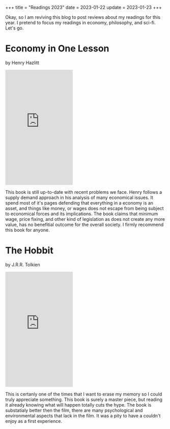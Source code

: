 +++
title = "Readings 2023"
date = 2023-01-22
update = 2023-01-23
+++

Okay, so I am reviving this blog to post reviews about my readings
for this year. I pretend to focus my readings in economy, philosophy,
    and sci-fi. Let's go.

# Economy in One Lesson
by Henry Hazlitt

<iframe type="text/html" sandbox="allow-scripts allow-same-origin allow-popups" width="212" height="362" frameborder="0" allowfullscreen style="max-width:100%" src="https://lesen.amazon.de/kp/card?asin=B003XT60KO&preview=newtab&linkCode=kpe&ref_=cm_sw_r_kb_dp_7XKZDFACZHD9EFEPQ6FY&hideBuy=true&hideShare=true" ></iframe>

This book is still up-to-date with recent problems we face. Henry follows
a supply demand approach in his analysis of many economical issues. It
spend most of it's pages defending that everything in a economy is an
asset, and things like money, or wages does not escape from being subject
to economical forces and its implications. The book claims that minimum wage,
price fixing, and other kind of legislation as does not create any more value,
has no benefitial outcome for the overall society. I firmly recommend this
book for anyone.

# The Hobbit
by J.R.R. Tolkien

<iframe type="text/html" sandbox="allow-scripts allow-same-origin allow-popups" width="212" height="362" frameborder="0" allowfullscreen style="max-width:100%" src="https://lesen.amazon.de/kp/card?asin=B002RI9ZY0&preview=newtab&linkCode=kpe&ref_=cm_sw_r_kb_dp_8CXS65DX8H2GGTKBTP0X&hideBuy=true&hideShare=true" ></iframe>

This is certanly one of the times that I want to erase my memory so I could
truly appreciate something. This book is surely a master piece, but reading
it already knowing what will happen totally cuts the hype. The book is
substatialy better then the film, there are many psychological and
environmental aspects that lack in the film. It was a pity to have a couldn't
enjoy as a first experience.
